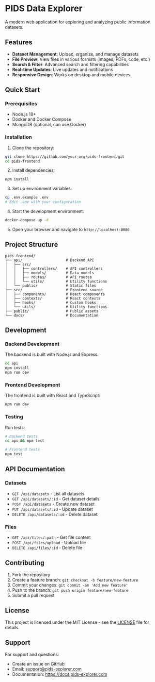 # PIDS Data Explorer

A modern web application for exploring and analyzing public information datasets.

## Features

- **Dataset Management**: Upload, organize, and manage datasets
- **File Preview**: View files in various formats (images, PDFs, code, etc.)
- **Search & Filter**: Advanced search and filtering capabilities
- **Real-time Updates**: Live updates and notifications
- **Responsive Design**: Works on desktop and mobile devices

## Quick Start

### Prerequisites

- Node.js 18+ 
- Docker and Docker Compose
- MongoDB (optional, can use Docker)

### Installation

1. Clone the repository:
```bash
git clone https://github.com/your-org/pids-frontend.git
cd pids-frontend
```

2. Install dependencies:
```bash
npm install
```

3. Set up environment variables:
```bash
cp .env.example .env
# Edit .env with your configuration
```

4. Start the development environment:
```bash
docker-compose up -d
```

5. Open your browser and navigate to `http://localhost:8080`

## Project Structure

```
pids-frontend/
├── api/                    # Backend API
│   ├── src/
│   │   ├── controllers/    # API controllers
│   │   ├── models/         # Data models
│   │   ├── routes/         # API routes
│   │   └── utils/          # Utility functions
│   └── public/             # Static files
├── src/                    # Frontend source
│   ├── components/         # React components
│   ├── contexts/           # React contexts
│   ├── hooks/              # Custom hooks
│   └── utils/              # Utility functions
├── public/                 # Public assets
└── docs/                   # Documentation
```

## Development

### Backend Development

The backend is built with Node.js and Express:

```bash
cd api
npm install
npm run dev
```

### Frontend Development

The frontend is built with React and TypeScript:

```bash
npm run dev
```

### Testing

Run tests:

```bash
# Backend tests
cd api && npm test

# Frontend tests
npm test
```

## API Documentation

### Datasets

- `GET /api/datasets` - List all datasets
- `GET /api/datasets/:id` - Get dataset details
- `POST /api/datasets` - Create new dataset
- `PUT /api/datasets/:id` - Update dataset
- `DELETE /api/datasets/:id` - Delete dataset

### Files

- `GET /api/files/:path` - Get file content
- `POST /api/files/upload` - Upload file
- `DELETE /api/files/:id` - Delete file

## Contributing

1. Fork the repository
2. Create a feature branch: `git checkout -b feature/new-feature`
3. Commit your changes: `git commit -am 'Add new feature'`
4. Push to the branch: `git push origin feature/new-feature`
5. Submit a pull request

## License

This project is licensed under the MIT License - see the [LICENSE](LICENSE) file for details.

## Support

For support and questions:

- Create an issue on GitHub
- Email: support@pids-explorer.com
- Documentation: https://docs.pids-explorer.com
